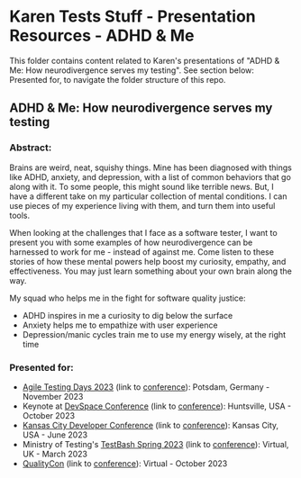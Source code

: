# Karen Tests Stuff - Presentation Resources - ADHD & Me

This folder contains content related to Karen's presentations of "ADHD & Me: How neurodivergence serves my testing". See section below: Presented for, to navigate the folder structure of this repo.

## ADHD & Me: How neurodivergence serves my testing

### Abstract:

Brains are weird, neat, squishy things. Mine has been diagnosed with things like ADHD, anxiety, and depression, with a list of common behaviors that go along with it. To some people, this might sound like terrible news. But, I have a different take on my particular collection of mental conditions. I can use pieces of my experience living with them, and turn them into useful tools.

When looking at the challenges that I face as a software tester, I want to present you with some examples of how neurodivergence can be harnessed to work for me - instead of against me. Come listen to these stories of how these mental powers help boost my curiosity, empathy, and effectiveness. You may just learn something about your own brain along the way.

My squad who helps me in the fight for software quality justice:

- ADHD inspires in me a curiosity to dig below the surface
- Anxiety helps me to empathize with user experience
- Depression/manic cycles train me to use my energy wisely, at the right time

### Presented for:

- [Agile Testing Days 2023](https://github.com/KarenTestsStuff/PresentationResources/blob/main/ADHD_%26_Me/Agile_Testing_Days_2023/README.md) (link to [conference](https://agiletestingdays.com/)): Potsdam, Germany - November 2023
- Keynote at [DevSpace Conference](https://github.com/KarenTestsStuff/PresentationResources/blob/main/ADHD_%26_Me/DevSpace_Conference_2023/README.md) (link to [conference](https://www.devspaceconf.com/)): Huntsville, USA - October 2023
- [Kansas City Developer Conference](https://github.com/KarenTestsStuff/PresentationResources/blob/main/ADHD_%26_Me/Kansas_City_Developer_Conference_2023/README.md) (link to [conference](https://www.kcdc.info/)): Kansas City, USA - June 2023
- Ministry of Testing's [TestBash Spring 2023](https://github.com/KarenTestsStuff/PresentationResources/blob/main/ADHD_%26_Me/TestBash_Spring_2023/README.md) (link to [conference](https://www.ministryoftesting.com/events/testbash-spring-2023)): Virtual, UK - March 2023
- [QualityCon](https://github.com/KarenTestsStuff/PresentationResources/blob/main/ADHD_%26_Me/QualityCon_2023/README.md) (link to [conference](https://qualitycon.tech/)): Virtual - October 2023
